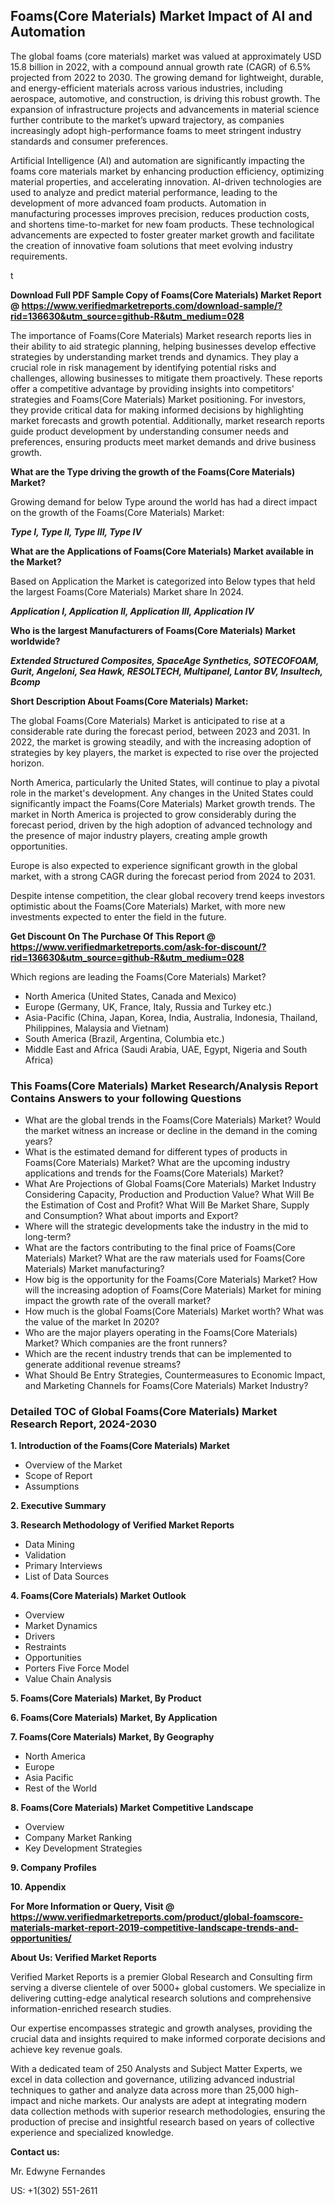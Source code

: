 <h2>Foams(Core Materials) Market Impact of AI and Automation</h2><p>The global foams (core materials) market was valued at approximately USD 15.8 billion in 2022, with a compound annual growth rate (CAGR) of 6.5% projected from 2022 to 2030. The growing demand for lightweight, durable, and energy-efficient materials across various industries, including aerospace, automotive, and construction, is driving this robust growth. The expansion of infrastructure projects and advancements in material science further contribute to the market’s upward trajectory, as companies increasingly adopt high-performance foams to meet stringent industry standards and consumer preferences.</p><p>Artificial Intelligence (AI) and automation are significantly impacting the foams core materials market by enhancing production efficiency, optimizing material properties, and accelerating innovation. AI-driven technologies are used to analyze and predict material performance, leading to the development of more advanced foam products. Automation in manufacturing processes improves precision, reduces production costs, and shortens time-to-market for new foam products. These technological advancements are expected to foster greater market growth and facilitate the creation of innovative foam solutions that meet evolving industry requirements.</p>t</p><p id="" class=""><strong>Download Full PDF Sample Copy of Foams(Core Materials) Market Report @ <a href="https://www.verifiedmarketreports.com/download-sample/?rid=136630&utm_source=github-R&utm_medium=028" target="_blank">https://www.verifiedmarketreports.com/download-sample/?rid=136630&utm_source=github-R&utm_medium=028</a></strong></p><p>The importance of&nbsp;Foams(Core Materials) Market research reports lies in their ability to aid strategic planning, helping businesses develop effective strategies by understanding market trends and dynamics. They play a crucial role in risk management by identifying potential risks and challenges, allowing businesses to mitigate them proactively. These reports offer a competitive advantage by providing insights into competitors' strategies and Foams(Core Materials) Market positioning. For investors, they provide critical data for making informed decisions by highlighting market forecasts and growth potential. Additionally, market research reports guide product development by understanding consumer needs and preferences, ensuring products meet market demands and drive business growth.</p><p><strong>What are the&nbsp;Type driving the growth of the Foams(Core Materials) Market?</strong></p><p id="" class="">Growing demand for below Type around the world has had a direct impact on the growth of the Foams(Core Materials) Market:</p><em><strong>Type I, Type II, Type III, Type IV</strong></em></p><strong>What are the&nbsp;Applications&nbsp;of Foams(Core Materials) Market available in the Market?</strong></p><p id="" class="">Based on Application the Market is categorized into Below types that held the largest Foams(Core Materials) Market share In 2024.</p><em><strong>Application I, Application II, Application III, Application IV</strong></em></p><strong>Who is the largest Manufacturers of Foams(Core Materials) Market worldwide?</strong></p><p><em><strong>Extended Structured Composites, SpaceAge Synthetics, SOTECOFOAM, Gurit, Angeloni, Sea Hawk, RESOLTECH, Multipanel, Lantor BV, Insultech, Bcomp</strong></em></p><p id="" class=""><strong>Short Description About Foams(Core Materials) Market:</strong></p><p>The global Foams(Core Materials) Market is anticipated to rise at a considerable rate during the forecast period, between 2023 and 2031. In 2022, the market is growing steadily, and with the increasing adoption of strategies by key players, the market is expected to rise over the projected horizon.</p><p>North America, particularly the United States, will continue to play a pivotal role in the market's development. Any changes in the United States could significantly impact the Foams(Core Materials) Market growth trends. The market in North America is projected to grow considerably during the forecast period, driven by the high adoption of advanced technology and the presence of major industry players, creating ample growth opportunities.</p><p>Europe is also expected to experience significant growth in the global market, with a strong CAGR during the forecast period from 2024 to 2031.</p><p>Despite intense competition, the clear global recovery trend keeps investors optimistic about the Foams(Core Materials) Market, with more new investments expected to enter the field in the future.</p><p id="" class=""><strong>Get Discount On The Purchase Of This Report @ <a href="https://www.verifiedmarketreports.com/ask-for-discount/?rid=136630&utm_source=github-R&utm_medium=028" target="_blank">https://www.verifiedmarketreports.com/ask-for-discount/?rid=136630&utm_source=github-R&utm_medium=028</a></strong></p>Which regions are leading the Foams(Core Materials) Market?</p><ul><li>North America (United States, Canada and Mexico)</li><li>Europe (Germany, UK, France, Italy, Russia and Turkey etc.)</li><li>Asia-Pacific (China, Japan, Korea, India, Australia, Indonesia, Thailand, Philippines, Malaysia and Vietnam)</li><li>South America (Brazil, Argentina, Columbia etc.)</li><li>Middle East and Africa (Saudi Arabia, UAE, Egypt, Nigeria and South Africa)</li></ul><h3 id="" class="">This Foams(Core Materials) Market Research/Analysis Report Contains Answers to your following Questions</h3><ul><li>What are the global trends in the Foams(Core Materials) Market? Would the market witness an increase or decline in the demand in the coming years?</li><li>What is the estimated demand for different types of products in Foams(Core Materials) Market? What are the upcoming industry applications and trends for the Foams(Core Materials) Market?</li><li>What Are Projections of Global Foams(Core Materials) Market Industry Considering Capacity, Production and Production Value? What Will Be the Estimation of Cost and Profit? What Will Be Market Share, Supply and Consumption? What about imports and Export?</li><li>Where will the strategic developments take the industry in the mid to long-term?</li><li>What are the factors contributing to the final price of Foams(Core Materials) Market? What are the raw materials used for Foams(Core Materials) Market manufacturing?</li><li>How big is the opportunity for the Foams(Core Materials) Market? How will the increasing adoption of Foams(Core Materials) Market for mining impact the growth rate of the overall market?</li><li>How much is the global Foams(Core Materials) Market worth? What was the value of the market In 2020?</li><li>Who are the major players operating in the Foams(Core Materials) Market? Which companies are the front runners?</li><li>Which are the recent industry trends that can be implemented to generate additional revenue streams?</li><li>What Should Be Entry Strategies, Countermeasures to Economic Impact, and Marketing Channels for Foams(Core Materials) Market Industry?</li></ul><h3 id="" class="">Detailed TOC of Global Foams(Core Materials) Market Research Report, 2024-2030</h3><p id="" class=""><strong>1. Introduction of the Foams(Core Materials) Market</strong></p><ul><li>Overview of the Market</li><li>Scope of Report</li><li>Assumptions</li></ul><p id="" class=""><strong>2. Executive Summary</strong></p><p id="" class=""><strong>3. Research Methodology of Verified Market Reports</strong></p><ul><li>Data Mining</li><li>Validation</li><li>Primary Interviews</li><li>List of Data Sources</li></ul><p id="" class=""><strong>4. Foams(Core Materials) Market Outlook</strong></p><ul><li>Overview</li><li>Market Dynamics</li><li>Drivers</li><li>Restraints</li><li>Opportunities</li><li>Porters Five Force Model</li><li>Value Chain Analysis</li></ul><p id="" class=""><strong>5. Foams(Core Materials) Market, By Product</strong></p><p id="" class=""><strong>6. Foams(Core Materials) Market, By Application</strong></p><p id="" class=""><strong>7. Foams(Core Materials) Market, By Geography</strong></p><ul><li>North America</li><li>Europe</li><li>Asia Pacific</li><li>Rest of the World</li></ul><p id="" class=""><strong>8. Foams(Core Materials) Market Competitive Landscape</strong></p><ul><li>Overview</li><li>Company Market Ranking</li><li>Key Development Strategies</li></ul><p id="" class=""><strong>9. Company Profiles</strong></p><p id="" class=""><strong>10. Appendix</strong></p><p id="" class=""><strong>For More Information or Query, Visit @ <a href="https://www.verifiedmarketreports.com/product/global-foamscore-materials-market-report-2019-competitive-landscape-trends-and-opportunities/" target="_blank">https://www.verifiedmarketreports.com/product/global-foamscore-materials-market-report-2019-competitive-landscape-trends-and-opportunities/</a></strong></p><p id="" class=""><strong>About Us: Verified Market Reports</strong></p><p id="" class="">Verified Market Reports is a premier Global Research and Consulting firm serving a diverse clientele of over 5000+ global customers. We specialize in delivering cutting-edge analytical research solutions and comprehensive information-enriched research studies.</p><p id="" class="">Our expertise encompasses strategic and growth analyses, providing the crucial data and insights required to make informed corporate decisions and achieve key revenue goals.</p><p id="" class="">With a dedicated team of 250 Analysts and Subject Matter Experts, we excel in data collection and governance, utilizing advanced industrial techniques to gather and analyze data across more than 25,000 high-impact and niche markets. Our analysts are adept at integrating modern data collection methods with superior research methodologies, ensuring the production of precise and insightful research based on years of collective experience and specialized knowledge.</p><p id="" class=""><strong>Contact us:</strong></p><p id="" class="">Mr. Edwyne Fernandes</p><p id="" class="">US: +1(302) 551-2611</p>
